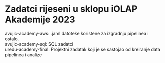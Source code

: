 # Zadatci rijeseni u sklopu iOLAP Akademije 2023
avujic-academy-aws: .jaml datoteke koristene za izgradnju pipelinea i ostalo.<br>
avujic-academy-sql: SQL zadatci<br>
uredu-academy-final: Projektni zadatak koji je se sastojao od kreiranje data pipelinea i analize
